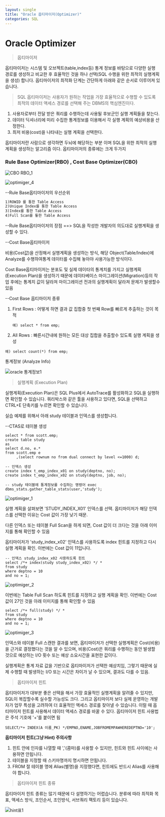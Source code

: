 ```yaml
---
layout: single
title: "Oracle 옵티마이저(Optimizer)"
categories: SQL
---
```


# Oracle Optimizer

> 옵티마이저

옵티마이저는 시스템 및 오브젝트(table,index등) 통계 정보를 바탕으로 다양한 실행 경로를 생성하고 비교한 후 효율적인 것을 하나 선택(SQL 수행을 위한 최적의 실행계획을 생성) 합니다. 옵티마이저의 최적화 단계는 간단하게 아래와 같은 순서로 이루어져 있습니다.

> SQL 옵티마이저는 사용자가 원하는 작업을 가장 효율적으로 수행할 수 있도록 최적의 데이터 액세스 경로를 선택해 주는 DBMS의 핵심엔진이다.

1. 사용자로부터 전달 받은 쿼리를 수행하는데 사용될 후보군인 실행 계획들을 찾는다.
2. 데이터 딕셔너리에 미리 수집한 통계정보를 이용해서 각 실행 계획의 예상비용을 산정한다.
3. 최저 비용(cost)을 나타내는 실행 계획을 선택한다.



옵티마이저란 사람으로 생각하면 두뇌에 해당하는 부분 이며 SQL을 위한 최적의 실행계획을 생성하는 알고리즘 이다. 옵티마이저의 종류에는 크게 두가지

### Rule Base Optimizer(RBO) , Cost Base Optimizer(CBO)
![CBO RBO_1](https://github.com/Jinmo1/jinmo1.github.io/assets/159862366/72fd13a4-13ba-427c-a994-368df1c4d743)

![optimiger_4](https://github.com/Jinmo1/jinmo1.github.io/assets/159862366/c4a91e00-40d2-402d-badc-80703649de86)


--Rule Base옵티마이저의 우선순위

``` markdown
1)ROWID 를 통한 Table Access
2)Unique Index를 통한 Table Access
3)Index를 통한 Table Access
4)Full Scan를 톻한 Table Access
```

--Rule Base옵티마이저의 장점 ==> SQL을 작성한 개발자의 의도대로 실행계획을 생성할 수 있다.



--Cost Base옵티마이저

비용(Cost값)을 산정해서 실행계획을 생성하는 방식, 해당 Object(Table/Index)에  Analyze를 수행하여통계 데이터를 수집해 놓아야 사용가능한 방식이다.

Cost Base옵티마이저는 분포도 및 실제 데이타의 통계치를 가지고 실행계획(Execution Plan)을 생성하기 때문에 데이타베이스 마이그레이션(Migration)등의 작업 후에는 통계치 값이 달라져 마이그레이션 전과의 실행계획이 달라져 문제가 발생할수 있음

--Cost Base 옵티마이저 종류 

1) First Rows : 어떻게 하면 결과 값 집합중 첫 번째 Row를 빠르게 추출하는 것이 목적

    ```mssql
    예) select * from emp;
    ```

   

2) All Rows : 빠른시간내에 원하는 모든 대상 집합을 추출할수 있도록 실행 계획을 생성  

```mysql
예) select count(*) from emp;
```



통계정보 (Analyze Info)

![oracle 통계정보1](https://github.com/Jinmo1/jinmo1.github.io/assets/159862366/c4af9439-d29a-44b3-a04d-6e553d8abf37)



> 실행계획 (Execution Plan)

실행계획(Execution Plan)은 SQL Plus에서 AutoTrace를 활성화하고 SQL을 실행하면 확인할 수 있습니다. 쿼리박스와 같은 툴을 사용하고 있다면, SQL을 선택하고 CTRL+E 단축키를 누르면 확인할 수 있습니다.

실습 예제를 위해서 아래 study 테이블과 인덱스를 생성합니다.

--CTAS로 테이블 생성 

```mysql
select * from scott.emp; 
create table study 
as 
select d.no, e.* 
from scott.emp e 
     ,(select rownum no from dual connect by level <=1000) d;

-- 인덱스 생성 
create index t_emp_index_x01 on study(deptno, no);
create index t_emp_index_x02 on study(deptno, job, no);

-- study 테이블에 통계정보를 수집하는 명령어 exec
dbms_stats.gather_table_stats(user,'study');
```

![optimiger_1](https://github.com/Jinmo1/jinmo1.github.io/assets/159862366/8c5e4149-6d34-4fc4-9228-8baeac08e2eb)


실행 계획을 살펴보면 'STUDY_INDEX_X01' 인덱스를 선택. 옵티마이저가 해당 인덱스를 선택한 이유는 Cost 값이 가장 낮기 때문. 

다른 인덱스 또는 테이블 Full Scan을 하게 되면, Cost 값이 더 크다는 것을 아래 이미지를 통해 확인할 수 있음

옵티마이저가 'study_index_x02' 인덱스를 사용하도록 index 힌트를 지정하고 다시 실행 계획을 확인. 이번에는 Cost 값이 11입니다.

```mssql
-- 인덱스 study_index_x02 사용하도록 힌트
select /*+ index(study study_index_x02) */ *  
from study
where deptno = 10
and no = 1;
```
![optimiger_2](https://github.com/Jinmo1/jinmo1.github.io/assets/159862366/d3eea5c8-0686-4597-82a4-78b2eaf39c01)


이번에는 Table Full Scan 하도록 힌트를 지정하고 실행 계획을 확인. 이번에는 Cost 값이 27인 것을 아래 이미지를 통해 확인할 수  있음

```-- 인덱스 study_index_x02 사용하도록 힌트
select /*+ full(study) */ *  
from study
where deptno = 10
and no = 1;
```

![optimiger_3](https://github.com/Jinmo1/jinmo1.github.io/assets/159862366/4d717156-2805-4cf1-9bc1-cfff5ad75f4a)


인덱스와 테이블 Full 스캔한 결과를 보면, 옵티마이저가 선택한 실행계획은 Cost(비용)을 근거로 결정했다는 것을 알 수 있으며,  비용(Cost)은 쿼리를 수행하는 동안 발생할 것으로 예상하는 I/O 횟수 또는 예상 소요시간을 표현한 값이다.

실행계획은 통계 자료 값을 기반으로 옵티마이저가 선택한 예상치임, 그렇기 때문에 실제 수행할 때 발생하는 I/O 또는 시간은 차이가 날 수 있으며, 결과도 다를 수 있음.

> 옵티마이저 힌트

옵티마이저가 대부분 좋은 선택을 해서 가장 효율적인 실행계획을 알려줄 수 있지만, SQL이 복잡할수록 실수할 가능성도 크다. 그리고 옵티마이저 보다 실제 운영하는 개발자가 업무 특성을 고려하여 더 효율적인 액세스 경로를 찾아낼 수 있습니다. 이럴 때 옵티마이저 힌트를 사용해서 데이터 액세스 경로를 바꿀 수 있다.  옵티마이저 힌트 사용법은 주석 기호에 '+'를 붙이면 됨

```mysql
SELECT/*+ INDEX(A 이름_PK) */EMPNO,ENAME,JOBFROMEMPAWHEREDEPTNO='10';
```



**옵티마이저 힌트(그냥 Hint) 주의사항**

1. 힌트 안에 인자를 나열할 때 ','(콤마)를 사용할 수 있지만, 힌트와 힌트 사이에는 사용하면 안됩니다.
2. 테이블을 지정할 때 스키마명까지 명시하면 안됩니다.
3. FROM 절 테이블 명에 Alias(별명)을 지정했다면, 힌트에도 반드시 Alias를 사용해야 합니다.

> 옵티마이저 힌트 종류

옵티마이저 힌트 종류는 많기 때문에 다 설명하기는 어렵습니다. 분류에 따라 최적화 목표, 액세스 방식, 조인순서, 조인방식, 서브쿼리 팩토리 등이 있습니다.

![hint표1](https://github.com/Jinmo1/jinmo1.github.io/assets/159862366/b3033348-04d4-4c08-a644-a19b86e54d7e)
